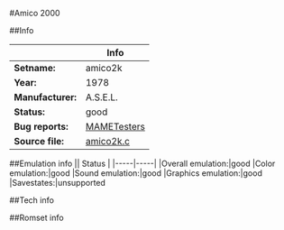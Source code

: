 #Amico 2000

##Info

||Info|
|-----|-----|
|**Setname:**|amico2k
|**Year:**|1978
|**Manufacturer:**|A.S.E.L.
|**Status:**|good
|**Bug reports:**|[MAMETesters](http://mametesters.org/view_all_set.php?type=1&temporary=y&search=amico2k.c)
|**Source file:**|[amico2k.c](https://github.com/mamedev/mame/blob/master/src/mess/drivers/amico2k.c)

##Emulation info
|| Status |
|-----|-----|
|Overall emulation:|good
|Color emulation:|good
|Sound emulation:|good
|Graphics emulation:|good
|Savestates:|unsupported

##Tech info

##Romset info

<!--- START OF EDITED COMMENT DO NOT TOUCH TEXT ABOVE-->
